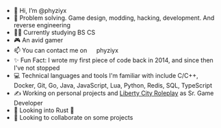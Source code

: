- 👋 Hi, I’m @phyziyx
- 👀 Problem solving. Game design, modding, hacking, development. And reverse engineering
- 👨‍🎓 Currently studying BS CS
- 🎮 An avid gamer
- 📫 You can contact me on <img src="https://discord.com/assets/3437c10597c1526c3dbd98c737c2bcae.svg" width="14" height="14"> phyziyx
- ✨ Fun Fact: I wrote my first piece of code back in 2014, and since then I've not stopped
- 💻 Technical languages and tools I'm familiar with include C/C++, Docker, Git, Go, Java, JavaScript, Lua, Python, Redis, SQL, TypeScript
- ✍ Working on personal projects and [Liberty City Roleplay](lc-rp.gg) as Sr. Game Developer
- 🌱 Looking into Rust 🦀
- 💞️ Looking to collaborate on some projects

<!---
phyziyx/phyziyx is a ✨ special ✨ repository because its `README.md` (this file) appears on your GitHub profile.
You can click the Preview link to take a look at your changes.
--->
